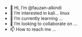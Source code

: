- 👋 Hi, I’m @fauzan-alkindi
- 👀 I’m interested in kali... linux
- 🌱 I’m currently learning ...
- 💞️ I’m looking to collaborate on ...
- 📫 How to reach me ...

<!---
fauzan-alkindi/fauzan-alkindi is a ✨ special ✨ repository because its `README.md` (this file) appears on your GitHub profile.
You can click the Preview link to take a look at your changes.
--->
